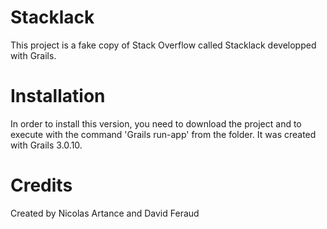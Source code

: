 # Stacklack

This project is a fake copy of Stack Overflow called Stacklack developped with Grails.

# Installation

In order to install this version, you need to download the project and to execute with the command 'Grails run-app' from the folder.
It was created with Grails 3.0.10.

# Credits

Created by Nicolas Artance and David Feraud
